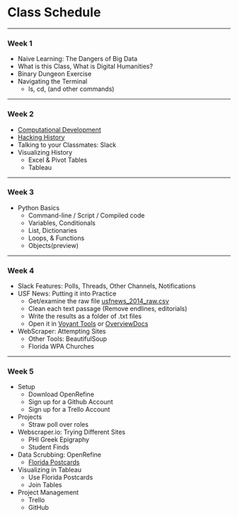 # Class Schedule

---

### Week 1

* Naive Learning: The Dangers of Big Data
* What is this Class, What is Digital Humanities?
* Binary Dungeon Exercise
* Navigating the Terminal
    - ls, cd, (and other commands)

---

### Week 2

* [Computational Development](https://theportus.github.io/presentations/computer_evolution.html#/)
* [Hacking History](https://theportus.github.io/presentations/hacking.html#/)
* Talking to your Classmates: Slack
* Visualizing History
    - Excel & Pivot Tables
    - Tableau

---

### Week 3
* Python Basics
    - Command-line / Script / Compiled code
    - Variables, Conditionals
    - List, Dictionaries
    - Loops, & Functions
    - Objects(preview)

---

### Week 4
* Slack Features: Polls, Threads, Other Channels, Notifications
* USF News: Putting it into Practice
    - Get/examine the raw file [usfnews_2014_raw.csv](files/usfnews_2014_raw.csv)
    - Clean each text passage (Remove endlines, editorials)
    - Write the results as a folder of .txt files
    - Open it in [Voyant Tools](http://voyant-tools.org/) or [OverviewDocs](https://www.overviewdocs.com/)
* WebScraper: Attempting Sites
    - Other Tools: BeautifulSoup
    - Florida WPA Churches

---

### Week 5
* Setup
    - Download OpenRefine
    - Sign up for a Github Account
    - Sign up for a Trello Account
* Projects
    - Straw poll over roles
* Webscraper.io: Trying Different Sites
    - PHI Greek Epigraphy
    - Student Finds
* Data Scrubbing: OpenRefine
    - [Florida Postcards](fl_postcards.xlsx)
* Visualizing in Tableau
    - Use Florida Postcards
    - Join Tables
* Project Management
    - Trello
    - GitHub
